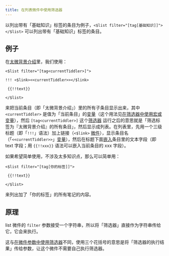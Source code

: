 ```yaml
---
title: 在列表微件中使用筛选器
---
```


以列出带有「基础知识」标签的条目为例子，`<$list filter="[tag[基础知识]]"></$list>` 可以列出带有「基础知识」标签的条目。

## 例子

在[太微背景介绍](#%E5%A4%AA%E5%BE%AE%E8%83%8C%E6%99%AF%E4%BB%8B%E7%BB%8D)里，我们使用：

```tw5
<$list filter="[tag<currentTiddler>]">

!!! <$link><<currentTiddler>></$link>

 {{!!text}}

</$list>
```

来把当前条目（即「太微背景介绍」）里的所有子条目显示出来，其中 `<currentTiddler>` 是值为「当前条目」的[变量](#%E5%8F%98%E9%87%8F)（这个用法见[在筛选器中使用宏或变量](#%E5%9C%A8%E7%AD%9B%E9%80%89%E5%99%A8%E4%B8%AD%E4%BD%BF%E7%94%A8%E5%AE%8F%E6%88%96%E5%8F%98%E9%87%8F)），然后 `[tag<currentTiddler>]` 这个[筛选器](#%E7%AD%9B%E9%80%89%E5%99%A8) 运行之后的意思就是「筛选标签为『太微背景介绍』的所有条目」，然后显示成列表。在列表里，先用一个三级标题（即「`!!!`」语法）加上链接（`<$link>` [微件](#%E5%BE%AE%E4%BB%B6)），显示条目名（「`<<currentTiddler>>`」[变量](#%E5%8F%98%E9%87%8F)），然后在标题下面[嵌入](#%E5%B5%8C%E5%85%A5)条目里的文本字段（即 text 字段；用 `{{!!xxx}}` 语法可以嵌入当前条目的 xxx 字段）。

如果希望简单使用，不涉及太多知识点，那么可以简单用：

```tw5
<$list filter="[tag[你的标签]]">

 {{!!text}}

</$list>
```

来列出加了「你的标签」的所有笔记的内容。

## 原理

list 微件的 `filter` 参数接受一个字符串，所以将「筛选器」直接作为字符串传给它，它会来执行。

这与[在微件参数中使用筛选器](#%E5%9C%A8%E5%BE%AE%E4%BB%B6%E5%8F%82%E6%95%B0%E4%B8%AD%E4%BD%BF%E7%94%A8%E7%AD%9B%E9%80%89%E5%99%A8)不同，使用三个花括号的意思是将「筛选器的执行结果」传给参数，让这个微件不需要自己执行筛选器。